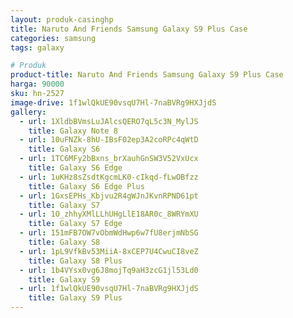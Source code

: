 ```yaml
---
layout: produk-casinghp
title: Naruto And Friends Samsung Galaxy S9 Plus Case
categories: samsung
tags: galaxy

# Produk
product-title: Naruto And Friends Samsung Galaxy S9 Plus Case
harga: 90000
sku: hn-2527
image-drive: 1f1wlQkUE90vsqU7Hl-7naBVRg9HXJjdS
gallery:
  - url: 1XldbBVmsLuJAlcsQERO7qL5c3N_MylJS
    title: Galaxy Note 8
  - url: 10uFNZk-8hU-IBsF02ep3A2coRPc4qWtD
    title: Galaxy S6
  - url: 1TC6MFy2bBxns_brXauhGnSW3V52VxUcx
    title: Galaxy S6 Edge
  - url: 1uKHz8sZsdtKgcmLK0-cIkqd-fLwOBfzz
    title: Galaxy S6 Edge Plus
  - url: 1GxsEPHs_Kbjvu2R4gWJnJKvnRPND61pt
    title: Galaxy S7
  - url: 1O_zhhyXMlLLhUHgLlE18AR0c_8WRYmXU
    title: Galaxy S7 Edge
  - url: 151mFB7OW7vObmWdHwp6w7fU8erjmNbSG
    title: Galaxy S8
  - url: 1pL9VfkBv53MiiA-8xCEP7U4CwuCI8veZ
    title: Galaxy S8 Plus
  - url: 1b4VYsx0vg6J8mojTq9aH3zcG1jl53Ld0
    title: Galaxy S9
  - url: 1f1wlQkUE90vsqU7Hl-7naBVRg9HXJjdS
    title: Galaxy S9 Plus
---
```

